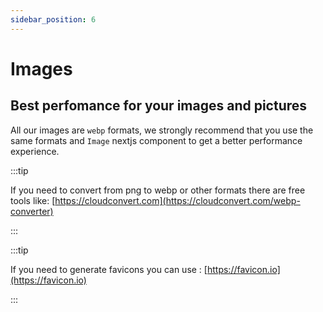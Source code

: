 ```yaml
---
sidebar_position: 6
---
```


# Images 

<h2>Best perfomance for your images and pictures</h2>

All our images are `webp` formats, we strongly recommend that you use the same formats and `Image` nextjs component to get a better performance experience.

:::tip

If you need to convert from png to webp or other formats there are free tools like: [https://cloudconvert.com](https://cloudconvert.com/webp-converter)

:::

:::tip

If you need to generate favicons you can use : [https://favicon.io](https://favicon.io)

:::

